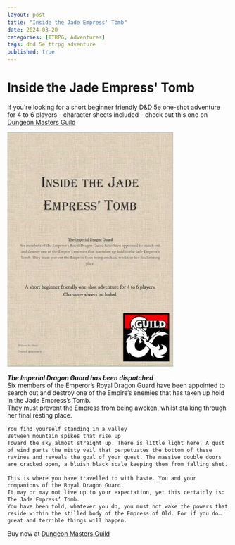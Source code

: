 ```yaml
---
layout: post
title: "Inside the Jade Empress' Tomb"
date: 2024-03-20
categories: [TTRPG, Adventures]
tags: dnd 5e ttrpg adventure
published: true
---
```

# Inside the Jade Empress' Tomb  
If you're looking for a short beginner friendly D&D 5e one-shot adventure for 4 to 6 players - character sheets included - check out this one on 
 [Dungeon Masters Guild](https://www.dmsguild.com/product/474886/Inside-the-Jade-Empress-Tomb)

[![Inside the Jade Empress' Tomb](/assets/img/posts/2024-03-20-ijet-cover.webp)](https://www.dmsguild.com/product/474886/Inside-the-Jade-Empress-Tomb "Inside the Jade Empress' Tomb")

***The Imperial Dragon Guard has been dispatched***  
Six members of the Emperor’s Royal Dragon Guard have been appointed to search out and destroy one of the Empire’s enemies that has taken up hold in the Jade Empress’s Tomb.  
They must prevent the Empress from being awoken, whilst stalking through her final resting place.   

~~~
You find yourself standing in a valley
Between mountain spikes that rise up
Toward the sky almost straight up. There is little light here. A gust of wind parts the misty veil that perpetuates the bottom of these ravines and reveals the goal of your quest. The massive double doors are cracked open, a bluish black scale keeping them from falling shut.

This is where you have travelled to with haste. You and your companions of the Royal Dragon Guard. 
It may or may not live up to your expectation, yet this certainly is: The Jade Empress’ Tomb.
You have been told, whatever you do, you must not wake the powers that reside within the stilled body of the Empress of Old. For if you do… great and terrible things will happen.
~~~

Buy now at [Dungeon Masters Guild](https://www.dmsguild.com/product/474886/Inside-the-Jade-Empress-Tomb)